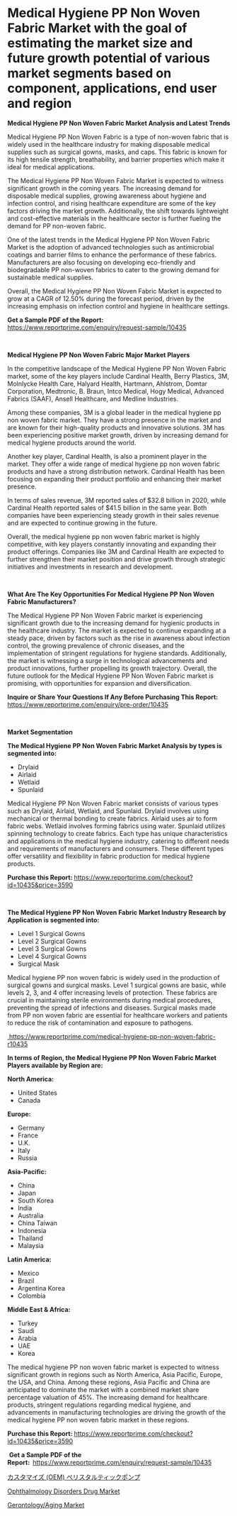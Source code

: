 <p><h1>Medical Hygiene PP Non Woven Fabric Market with the goal of estimating the market size and future growth potential of various market segments based on component, applications, end user and region</h1></p><p><strong>Medical Hygiene PP Non Woven Fabric Market Analysis and Latest Trends</strong></p>
<p><p>Medical Hygiene PP Non Woven Fabric is a type of non-woven fabric that is widely used in the healthcare industry for making disposable medical supplies such as surgical gowns, masks, and caps. This fabric is known for its high tensile strength, breathability, and barrier properties which make it ideal for medical applications.</p><p>The Medical Hygiene PP Non Woven Fabric Market is expected to witness significant growth in the coming years. The increasing demand for disposable medical supplies, growing awareness about hygiene and infection control, and rising healthcare expenditure are some of the key factors driving the market growth. Additionally, the shift towards lightweight and cost-effective materials in the healthcare sector is further fueling the demand for PP non-woven fabric.</p><p>One of the latest trends in the Medical Hygiene PP Non Woven Fabric Market is the adoption of advanced technologies such as antimicrobial coatings and barrier films to enhance the performance of these fabrics. Manufacturers are also focusing on developing eco-friendly and biodegradable PP non-woven fabrics to cater to the growing demand for sustainable medical supplies.</p><p>Overall, the Medical Hygiene PP Non Woven Fabric Market is expected to grow at a CAGR of 12.50% during the forecast period, driven by the increasing emphasis on infection control and hygiene in healthcare settings.</p></p>
<p><strong>Get a Sample PDF of the Report:&nbsp;</strong> <a href="https://www.reportprime.com/enquiry/request-sample/10435">https://www.reportprime.com/enquiry/request-sample/10435</a></p>
<p>&nbsp;</p>
<p><strong>Medical Hygiene PP Non Woven Fabric Major Market Players</strong></p>
<p><p>In the competitive landscape of the Medical Hygiene PP Non Woven Fabric market, some of the key players include Cardinal Health, Berry Plastics, 3M, Molnlycke Health Care, Halyard Health, Hartmann, Ahlstrom, Domtar Corporation, Medtronic, B. Braun, Intco Medical, Hogy Medical, Advanced Fabrics (SAAF), Ansell Healthcare, and Medline Industries. </p><p>Among these companies, 3M is a global leader in the medical hygiene pp non woven fabric market. They have a strong presence in the market and are known for their high-quality products and innovative solutions. 3M has been experiencing positive market growth, driven by increasing demand for medical hygiene products around the world. </p><p>Another key player, Cardinal Health, is also a prominent player in the market. They offer a wide range of medical hygiene pp non woven fabric products and have a strong distribution network. Cardinal Health has been focusing on expanding their product portfolio and enhancing their market presence.</p><p>In terms of sales revenue, 3M reported sales of $32.8 billion in 2020, while Cardinal Health reported sales of $41.5 billion in the same year. Both companies have been experiencing steady growth in their sales revenue and are expected to continue growing in the future.</p><p>Overall, the medical hygiene pp non woven fabric market is highly competitive, with key players constantly innovating and expanding their product offerings. Companies like 3M and Cardinal Health are expected to further strengthen their market position and drive growth through strategic initiatives and investments in research and development.</p></p>
<p>&nbsp;</p>
<p><strong>What Are The Key Opportunities For Medical Hygiene PP Non Woven Fabric Manufacturers?</strong></p>
<p><p>The Medical Hygiene PP Non Woven Fabric market is experiencing significant growth due to the increasing demand for hygienic products in the healthcare industry. The market is expected to continue expanding at a steady pace, driven by factors such as the rise in awareness about infection control, the growing prevalence of chronic diseases, and the implementation of stringent regulations for hygiene standards. Additionally, the market is witnessing a surge in technological advancements and product innovations, further propelling its growth trajectory. Overall, the future outlook for the Medical Hygiene PP Non Woven Fabric market is promising, with opportunities for expansion and diversification.</p></p>
<p><strong>Inquire or Share Your Questions If Any Before Purchasing This Report:</strong> <a href="https://www.reportprime.com/enquiry/pre-order/10435">https://www.reportprime.com/enquiry/pre-order/10435</a></p>
<p>&nbsp;</p>
<p><strong>Market Segmentation</strong></p>
<p><strong>The Medical Hygiene PP Non Woven Fabric Market Analysis by types is segmented into:</strong></p>
<p><ul><li>Drylaid</li><li>Airlaid</li><li>Wetlaid</li><li>Spunlaid</li></ul></p>
<p><p>Medical Hygiene PP Non Woven Fabric market consists of various types such as Drylaid, Airlaid, Wetlaid, and Spunlaid. Drylaid involves using mechanical or thermal bonding to create fabrics. Airlaid uses air to form fabric webs. Wetlaid involves forming fabrics using water. Spunlaid utilizes spinning technology to create fabrics. Each type has unique characteristics and applications in the medical hygiene industry, catering to different needs and requirements of manufacturers and consumers. These different types offer versatility and flexibility in fabric production for medical hygiene products.</p></p>
<p><strong>Purchase this Report:&nbsp;</strong><a href="https://www.reportprime.com/checkout?id=10435&price=3590">https://www.reportprime.com/checkout?id=10435&price=3590</a></p>
<p>&nbsp;</p>
<p><strong>The Medical Hygiene PP Non Woven Fabric Market Industry Research by Application is segmented into:</strong></p>
<p><ul><li>Level 1 Surgical Gowns</li><li>Level 2 Surgical Gowns</li><li>Level 3 Surgical Gowns</li><li>Level 4 Surgical Gowns</li><li>Surgical Mask</li></ul></p>
<p><p>Medical hygiene PP non woven fabric is widely used in the production of surgical gowns and surgical masks. Level 1 surgical gowns are basic, while levels 2, 3, and 4 offer increasing levels of protection. These fabrics are crucial in maintaining sterile environments during medical procedures, preventing the spread of infections and diseases. Surgical masks made from PP non woven fabric are essential for healthcare workers and patients to reduce the risk of contamination and exposure to pathogens.</p></p>
<p><a href="https://www.reportprime.com/medical-hygiene-pp-non-woven-fabric-r10435">&nbsp;https://www.reportprime.com/medical-hygiene-pp-non-woven-fabric-r10435</a></p>
<p><strong>In terms of Region, the Medical Hygiene PP Non Woven Fabric Market Players available by Region are:</strong></p>
<p>
    <p> <strong> North America: </strong>
        <ul>
            <li>United States</li>
            <li>Canada</li>
        </ul>
        </p> 
    <p> <strong> Europe: </strong>
        <ul>
            <li>Germany</li>
            <li>France</li>
            <li>U.K.</li>
            <li>Italy</li>
            <li>Russia</li>
        </ul>
        </p> 
    <p> <strong> Asia-Pacific: </strong>
        <ul>
            <li>China</li>
            <li>Japan</li>
            <li>South Korea</li>
            <li>India</li>
            <li>Australia</li>
            <li>China Taiwan</li>
            <li>Indonesia</li>
            <li>Thailand</li>
            <li>Malaysia</li>
        </ul>
        </p> 
    <p> <strong> Latin America: </strong>
        <ul>
            <li>Mexico</li>
            <li>Brazil</li>
            <li>Argentina Korea</li>
            <li>Colombia</li>
        </ul>
        </p> 
    <p> <strong> Middle East & Africa: </strong>
        <ul>
            <li>Turkey</li>
            <li>Saudi</li>
            <li>Arabia</li>
            <li>UAE</li>
            <li>Korea</li>
        </ul>
    </p>
    </p>
<p><p>The medical hygiene PP non woven fabric market is expected to witness significant growth in regions such as North America, Asia Pacific, Europe, the USA, and China. Among these regions, Asia Pacific and China are anticipated to dominate the market with a combined market share percentage valuation of 45%. The increasing demand for healthcare products, stringent regulations regarding medical hygiene, and advancements in manufacturing technologies are driving the growth of the medical hygiene PP non woven fabric market in these regions.</p></p>
<p><strong>Purchase this Report: </strong><a href="https://www.reportprime.com/checkout?id=10435&price=3590">https://www.reportprime.com/checkout?id=10435&price=3590</a></p>
<p>&nbsp;<strong>Get a Sample PDF of the Report:&nbsp;&nbsp;</strong><a href="https://www.reportprime.com/enquiry/request-sample/10435">https://www.reportprime.com/enquiry/request-sample/10435</a></p>
<p><strong></strong></p>
<p><p><a href="https://github.com/ihabdkwlxs948/Market-Research-Report-List-3/blob/main/708911697260.md">カスタマイズ (OEM) ペリスタルティックポンプ</a></p><p><a href="https://view.publitas.com/reportprime-1/ophthalmology-disorders-drug-market-growth-outlook-from-2024-to-2031-and-it-is-projecting-at-6-3-cagr-with-markets-trends-analysis-by-application-regional-outlook-and-revenue/">Ophthalmology Disorders Drug Market</a></p><p><a href="https://view.publitas.com/reportprime-1/insights-into-the-gerontology-aging-industry-market-financial-status-market-size-and-revenue-analysis-up-to-2031/">Gerontology/Aging Market</a></p></p>